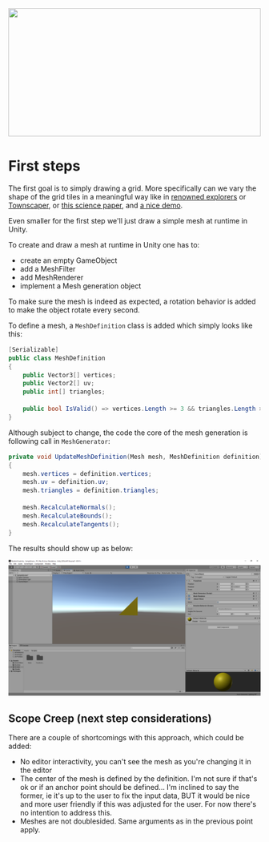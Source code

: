 
<img src="https://upload.wikimedia.org/wikipedia/commons/9/9b/First_Steps_%28Millet%29.jpg" style="object-fit:cover" width="100%" height="256px"/>

First steps 
=============================


The first goal is to simply drawing a grid. More specifically can we vary the shape of the grid tiles in a meaningful way like in [renowned explorers](https://www.renownedexplorers.com/) or [Townscaper](https://store.steampowered.com/app/1291340/Townscaper), or [this science paper](http://peterwonka.net/Publications/pdfs/2014.TOG.Chihan.QuadExploration.final.pdf), and [a nice demo](https://twitter.com/osksta/status/1147881669350891521?lang=en).

Even smaller for the first step we'll just draw a simple mesh at runtime in Unity. 

To create and draw a mesh at runtime in Unity one has to:

* create an empty GameObject
* add a MeshFilter 
* add MeshRenderer 
* implement a Mesh generation object

To make sure the mesh is indeed as expected, a rotation behavior is added to make the object rotate every second.

To define a mesh, a `MeshDefinition` class is added which simply looks like this:

```csharp
[Serializable]
public class MeshDefinition
{
    public Vector3[] vertices;
    public Vector2[] uv;
    public int[] triangles;

    public bool IsValid() => vertices.Length >= 3 && triangles.Length >= 3 && uv.Length >= 3;
}
```


Although subject to change, the code the core of the mesh generation is following call in `MeshGenerator`:

```csharp
private void UpdateMeshDefinition(Mesh mesh, MeshDefinition definition)
{
    mesh.vertices = definition.vertices;
    mesh.uv = definition.uv;
    mesh.triangles = definition.triangles;

    mesh.RecalculateNormals();
    mesh.RecalculateBounds();
    mesh.RecalculateTangents();
}
```

The results should show up as below:

<center>
    <img src="Images/SimpleMeshTriangle.png" alt="A simple runtime generated triangle" width="640"/>
</center>

## Scope Creep (next step considerations)

There are a couple of shortcomings with this approach, which could be added:

* No editor interactivity, you can't see the mesh as you're changing it in the editor
* The center of the mesh is defined by the definition. I'm not sure if that's ok or if an anchor point should be defined... I'm inclined to say the former, ie it's up to the user to fix the input data, BUT it would be nice and more user friendly if this was adjusted for the user. For now there's no intention to address this.
* Meshes are not doublesided. Same arguments as in the previous point apply.
